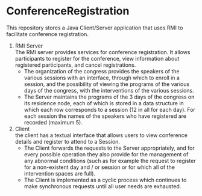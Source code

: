 # ConferenceRegistration

This repository stores a Java Client/Server application that uses RMI to facilitate conference registration. 
<ol>
    <li>
        RMI Server
        <br/>
        The RMI server provides services for conference registration. It allows participants to register for the conference, view information about registered participants, and cancel registrations.
        <ul>
            <li>
                The organization of the congress provides the speakers of the various sessions with an interface, through which to enroll in a session, and the possibility of viewing the programs of the various days of the congress, with the interventions of the various sessions.
            </li>
            <li>
                The Server maintains the programs of the 3 days of the congress on its residence node, each of which is stored in a data structure in which each row corresponds to a session (12 in all for each day). For each session the names of the speakers who have registered are recorded (maximum 5).
            </li>
        </ul>
    </li>
    <li>
        Client
        <br/>
        the client has a textual interface that allows users to view conference details and register to attend to a Session.
        <ul>
            <li>
            The Client forwards the requests to the Server appropriately, and for every possible operation they also provide for the management of any abnormal conditions (such as for example the request to register for a non-existent day and / or session or for which all of the intervention spaces are full).
            </li>
            <li>    
                The Client is implemented as a cyclic process which continues to make synchronous requests until all user needs are exhausted.
            </li>
        </ul>
    </li>
</ol>
